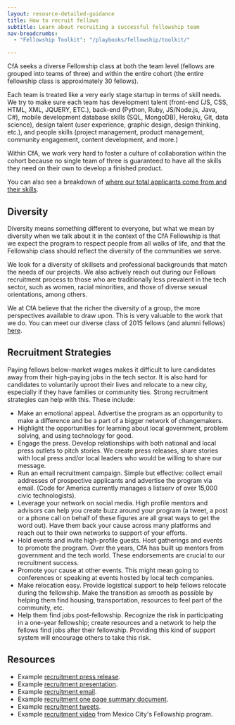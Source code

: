 ```yaml
---
layout: resource-detailed-guidance
title: How to recruit fellows
subtitle: Learn about recruiting a successful fellowship team
nav-breadcrumbs:
  - "Fellowship Toolkit": "/playbooks/fellowship/toolkit/"

---
```


CfA seeks a diverse Fellowship class at both the team level (fellows are grouped into teams of three) and within the entire cohort (the entire fellowship class is approximately 30 fellows). 

Each team is treated like a very early stage startup in terms of skill needs. We try to make sure each team has development talent (front-end (JS, CSS, HTML, XML, JQUERY, ETC.), back-end (Python, Ruby, JS/Node.js, Java, C#), mobile development database skills (SQL, MongoDB), Heroku, Git, data science), design talent (user experience, graphic design, design thinking, etc.), and people skills (project management, product management, community engagement, content development, and more.)

Within CfA, we work very hard to foster a culture of collaboration within the cohort because no single team of three is guaranteed to have all the skills they need on their own to develop a finished product. 

You can also see a breakdown of [where our total applicants come from and their skills](/blog/2013/08/01/2014_fellows_applications/).

## Diversity

Diversity means something different to everyone, but what we mean by diversity when we talk about it in the context of the CfA Fellowship is that we expect the program to respect people from all walks of life, and that the Fellowship class should reflect the diversity of the communities we serve. 

We look for a diversity of skillsets and professional backgrounds that match the needs of our projects. We also actively reach out during our Fellows recruitment process to those who are traditionally less prevalent in the tech sector, such as women, racial minorities, and those of diverse sexual orientations, among others. 

We at CfA believe that the richer the diversity of a group, the more perspectives available to draw upon. This is very valuable to the work that we do. You can meet our diverse class of 2015 fellows (and alumni fellows) [here](/geeks/our-geeks/2015-fellows/). 

## Recruitment Strategies

Paying fellows below-market wages makes it difficult to lure candidates away from their high-paying jobs in the tech sector. It is also hard for candidates to voluntarily uproot their lives and relocate to a new city, especially if they have families or community ties. Strong recruitment strategies can help with this. These include:

 - Make an emotional appeal. Advertise the program as an opportunity to make a difference and be a part of a bigger network of changemakers. 
 - Highlight the opportunities for learning about local government, problem solving, and using technology for good.
 - Engage the press. Develop relationships with both national and local press outlets to pitch stories. We create press releases, share stories with local press and/or local leaders who would be willing to share our message. 
 - Run an email recruitment campaign. Simple but effective: collect email addresses of prospective applicants and advertise the program via email. (Code for America currently manages a listserv of over 15,000 civic technologists). 
 - Leverage your network on social media. High profile mentors and advisors can help you create buzz around your program (a tweet, a post or a phone call on behalf of these figures are all great ways to get the word out). Have them back your cause across many platforms and reach out to their own networks to support of your efforts. 
 - Hold events and invite high-profile guests. Host gatherings and events to promote the program. Over the years, CfA has built up mentors from government and the tech world.  These endorsements are crucial to our recruitment success. 
 - Promote your cause at other events. This might mean going to conferences or speaking at events hosted by local tech companies.
 - Make relocation easy. Provide logistical support to help fellows relocate during the fellowship. Make the transition as smooth as possible by helping them find housing,  transportation, resources to feel part of the community, etc. 
 - Help them find jobs post-fellowship. Recognize the risk in participating in a one-year fellowship; create resources and a network to help the fellows find jobs after their fellowship. Providing this kind of support system will encourage others to take this risk.

## Resources 

 - Example [recruitment press release](https://docs.google.com/document/d/1OYHBMkubufM-Y-FSaHNby6WseXfctzuvlzYRz7WH-OA/edit). 
 - Example [recruitment presentation](https://docs.google.com/a/codeforamerica.org/presentation/d/1YUEvgW9bWCvbaQjrdo-SNVVRUhzsqtyFJwt9pgrxL5s/edit#slide=id.p14). 
 - Example [recruitment email](https://docs.google.com/a/codeforamerica.org/document/d/1-3POEes1u3aLjKC0xflnd_k-HHnNrlWu53GyP_1pemE/edit). 
 - Example [recruitment one page summary document](https://docs.google.com/a/codeforamerica.org/document/d/1ptgrXFnF9wrqMhZqSvnvkUhGPWMbCr5oi4JdzYH-pBk/edit).
 - Example [recruitment tweets](https://docs.google.com/a/codeforamerica.org/document/d/1ptgrXFnF9wrqMhZqSvnvkUhGPWMbCr5oi4JdzYH-pBk/edit). 
 - Example [recruitment video](https://vimeo.com/70212611) from Mexico City's Fellowship program.


